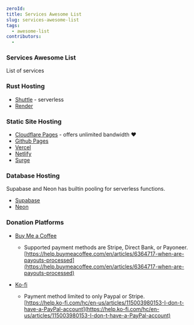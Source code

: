 ```yaml hidden
zeroId: 
title: Services Awesome List
slug: services-awesome-list
tags:
  - awesome-list
contributors:
  - 
```

### Services Awesome List

List of services


### Rust Hosting

  - [Shuttle](https://www.shuttle.rs/) - serverless
  - [Render](https://render.com/)

### Static Site Hosting

  - [Cloudflare Pages](https://pages.cloudflare.com/) - offers unlimited bandwidth ❤️
  - [Github Pages](https://pages.github.com/)
  - [Vercel](https://vercel.com)
  - [Netlify](https://www.netlify.com/)
  - [Surge](https://surge.sh/)

### Database Hosting

  Supabase and Neon has builtin pooling for serverless functions.

  - [Supabase](https://supabase.com/)
  - [Neon](https://neon.tech/)

### Donation Platforms

- [Buy Me a Coffee](https://www.buymeacoffee.com)

  - Supported payment methods are Stripe, Direct Bank, or Payoneer.\
    [https://help.buymeacoffee.com/en/articles/6364717-when-are-payouts-processed](https://help.buymeacoffee.com/en/articles/6364717-when-are-payouts-processed)

- [Ko-fi](https://ko-fi.com/)
  - Payment method limited to only Paypal or Stripe.\
    [https://help.ko-fi.com/hc/en-us/articles/115003980153-I-don-t-have-a-PayPal-account](https://help.ko-fi.com/hc/en-us/articles/115003980153-I-don-t-have-a-PayPal-account)


